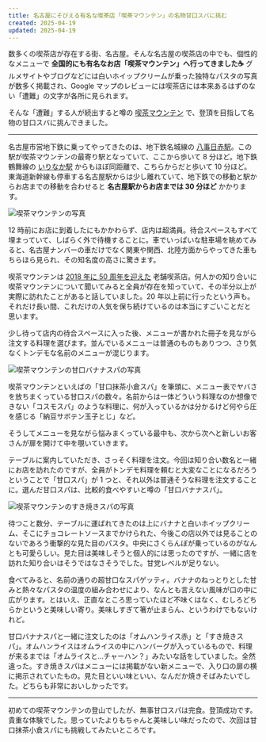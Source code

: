 ```yaml
---
title: 名古屋にそびえる有名な喫茶店「喫茶マウンテン」の名物甘口スパに挑む
created: 2025-04-19
updated: 2025-04-19
---
```


数多くの喫茶店が存在する街、名古屋。そんな名古屋の喫茶店の中でも、個性的なメニューで **全国的にも有名なお店「喫茶マウンテン」へ行ってきました☕️** グルメサイトやブログなどには白いホイップクリームが乗った独特なパスタの写真が数多く掲載され、Google マップのレビューには喫茶店には本来あるはずのない「遭難」の文字が各所に見られます。

そんな「遭難」する人が続出すると噂の [喫茶マウンテン](http://kissamountain.blog61.fc2.com/) で、登頂を目指して名物の甘口スバに挑んできました。

---

名古屋市営地下鉄に乗ってやってきたのは、地下鉄名城線の [八事日赤駅](https://www.kotsu.city.nagoya.jp/jp/pc/SUBWAY/station_top.html?name=%E5%85%AB%E4%BA%8B%E6%97%A5%E8%B5%A4)。この駅が喫茶マウンテンの最寄り駅となっていて、ここから歩いて 8 分ほど。地下鉄鶴舞線の [いりなか駅](https://www.kotsu.city.nagoya.jp/jp/pc/subway/station_top.html?name=%E3%81%84%E3%82%8A%E3%81%AA%E3%81%8B) からもほぼ同距離で、こちらからだと歩いて 10 分ほど。東海道新幹線も停車する名古屋駅からは少し離れていて、地下鉄での移動と駅からお店までの移動を合わせると **名古屋駅からお店までは 30 分ほど** かかります。

![喫茶マウンテンの写真](3462a27b-211e-4373-7f89-33524ba34700)

12 時前にお店に到着したにもかかわらず、店内は超満員。待合スペースもすべて埋まっていて、しばらく外で待機することに。車でいっぱいな駐車場を眺めてみると、名古屋ナンバーの車だけでなく関東や関西、北陸方面からやってきた車もちらほら見られ、その知名度の高さに驚きます。

喫茶マウンテンは [2018 年に 50 周年を迎えた](http://kissamountain.blog61.fc2.com/blog-entry-151.html) 老舗喫茶店。何人かの知り合いに喫茶マウンテンについて聞いてみると全員が存在を知っていて、その半分以上が実際に訪れたことがあると話していました。20 年以上前に行ったという声も。それだけ長い間、これだけの人気を保ち続けているのは本当にすごいことだと思います。

少し待って店内の待合スペースに入った後、メニューが書かれた冊子を見ながら注文する料理を選びます。並んでいるメニューは普通のものもありつつ、さり気なくトンデモな名前のメニューが混じります。

![喫茶マウンテンの甘口バナナスパの写真](fec2d052-8e05-4333-9ebe-871c4083ed00)

喫茶マウンテンといえばの「甘口抹茶小倉スパ」を筆頭に、メニュー表でヤバさを放ちまくっている甘口スパの数々。名前からは一体どういう料理なのか想像できない「コスモスパ」のような料理に、何が入っているかは分かるけど何やら圧を感じる「納豆サボテン玉子とじ」など。

そうしてメニューを見ながら悩みまくっている最中も、次から次へと新しいお客さんが扉を開けて中を覗いていきます。

テーブルに案内していただき、さっそく料理を注文。今回は知り合い数名と一緒にお店を訪れたのですが、全員がトンデモ料理を頼むと大変なことになるだろうということで「甘口スパ」が 1 つと、それ以外は普通そうな料理を注文することに。選んだ甘口スパは、比較的食べやすいと噂の「甘口バナナスパ」。

![喫茶マウンテンのすき焼きスパの写真](3b72b9e6-d5ce-4d4c-75fa-5feabf649100)

待つこと数分、テーブルに運ばれてきたのは上にバナナと白いホイップクリーム、そこにチョコレートソースまでかけられた、今後この店以外では見ることのないであろう衝撃的な見た目のパスタ。中央にさくらんぼが乗っているのがなんとも可愛らしい。見た目は美味しそうと個人的には思ったのですが、一緒に店を訪れた知り合いはそうではなさそうでした。甘党レベルが足りない。

食べてみると、名前の通りの超甘口なスパゲッティ。バナナのねっとりとした甘みと熱々なパスタの温度の組み合わせにより、なんとも言えない風味が口の中に広がります。とはいえ、正直なところ思っていたほど不味くはなく、むしろどちらかというと美味しい寄り。美味しすぎて箸が止まらん、というわけでもないけれど。

甘口バナナスパと一緒に注文したのは「オムハンライス赤」と「すき焼きスパ」。オムハンライスはオムライスの中にハンバーグが入っているもので、料理が来るまでは「オムライスと…チャーハン？」みたいな話をしていました。全然違った。すき焼きスパはメニューには掲載がない新メニューで、入り口の扉の横に掲示されていたもの。見た目といい味といい、なんだか焼きそばみたいでした。どちらも非常においしかったです。

---

初めての喫茶マウンテンの登山でしたが、無事甘口スパは完食。登頂成功です。貴重な体験でした。思っていたよりもちゃんと美味しい味だったので、次回は甘口抹茶小倉スパにも挑戦してみたいところです。
